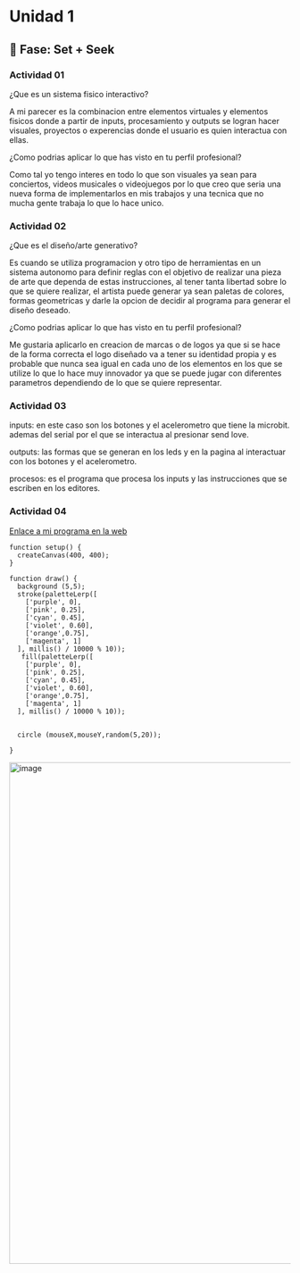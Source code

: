 # Unidad 1

## 🔎 Fase: Set + Seek

### Actividad 01

¿Que es un sistema fisico interactivo?  

A mi parecer es la combinacion entre elementos virtuales y elementos fisicos donde a partir de inputs, procesamiento y outputs se logran hacer visuales, proyectos o experencias donde el usuario es quien interactua con ellas. 

¿Como podrias aplicar lo que has visto en tu perfil profesional?  

Como tal yo tengo interes en todo lo que son visuales ya sean para conciertos, videos musicales o videojuegos por lo que creo que seria una nueva forma de implementarlos en mis trabajos y una tecnica que no mucha gente trabaja lo que lo hace unico.  

### Actividad 02

¿Que es el diseño/arte generativo? 

Es cuando se utiliza programacion y otro tipo de herramientas en un sistema autonomo para definir reglas con el objetivo de realizar una pieza de arte que dependa de estas instrucciones, al tener tanta libertad sobre lo que se quiere realizar, el artista puede generar ya sean paletas de colores, formas geometricas y darle la opcion de decidir al programa para generar el diseño deseado.

¿Como podrias aplicar lo que has visto en tu perfil profesional? 

Me gustaria aplicarlo en creacion de marcas o de logos ya que si se hace de la forma correcta el logo diseñado va a tener su identidad propia y es probable que nunca sea igual en cada uno de los elementos en los que se utilize lo que lo hace muy innovador ya que se puede jugar con diferentes parametros dependiendo de lo que se quiere representar.

### Actividad 03 

inputs: en este caso son los botones y el acelerometro que tiene la microbit. ademas del serial por el que se interactua al presionar send love. 

outputs: las formas que se generan en los leds y en la pagina al interactuar con los botones y el acelerometro. 

procesos: es el programa que procesa los inputs y las instrucciones que se escriben en los editores. 

### Actividad 04 

[Enlace a mi programa en la web](https://editor.p5js.org/saravaristi/sketches/S5ur-IYdk)

```
function setup() {
  createCanvas(400, 400);
}

function draw() {
  background (5,5);
  stroke(paletteLerp([
    ['purple', 0],
    ['pink', 0.25],
    ['cyan', 0.45],
    ['violet', 0.60],
    ['orange',0.75],
    ['magenta', 1]
  ], millis() / 10000 % 10));
   fill(paletteLerp([
    ['purple', 0],
    ['pink', 0.25],
    ['cyan', 0.45],
    ['violet', 0.60],
    ['orange',0.75],
    ['magenta', 1]
  ], millis() / 10000 % 10));
 
  
  circle (mouseX,mouseY,random(5,20));
   
}
```
<img width="1351" height="899" alt="image" src="https://github.com/user-attachments/assets/af245650-bbdc-40eb-b4d0-4b3ca5c2a80e" />

